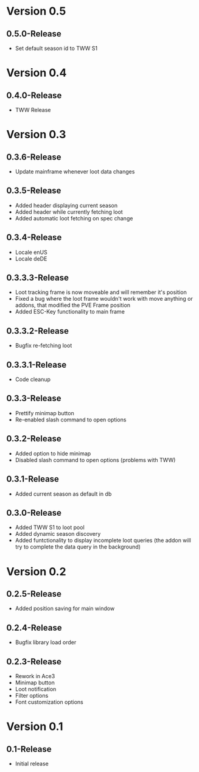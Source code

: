 # Version 0.5
## 0.5.0-Release
* Set default season id to TWW S1

# Version 0.4
## 0.4.0-Release
* TWW Release

# Version 0.3
## 0.3.6-Release
* Update mainframe whenever loot data changes

## 0.3.5-Release
* Added header displaying current season
* Added header while currently fetching loot
* Added automatic loot fetching on spec change

## 0.3.4-Release
* Locale enUS
* Locale deDE

## 0.3.3.3-Release
* Loot tracking frame is now moveable and will remember it's position
* Fixed a bug where the loot frame wouldn't work with move anything or addons, that modified the PVE Frame position
* Added ESC-Key functionality to main frame

## 0.3.3.2-Release
* Bugfix re-fetching loot

## 0.3.3.1-Release
* Code cleanup

## 0.3.3-Release
* Prettify minimap button
* Re-enabled slash command to open options

## 0.3.2-Release
* Added option to hide minimap
* Disabled slash command to open options (problems with TWW)

## 0.3.1-Release
* Added current season as default in db

## 0.3.0-Release
* Added TWW S1 to loot pool
* Added dynamic season discovery
* Added funtctionality to display incomplete loot queries (the addon will try to complete the data query in the background)

# Version 0.2
## 0.2.5-Release
* Added position saving for main window

## 0.2.4-Release
* Bugfix library load order

## 0.2.3-Release
* Rework in Ace3
* Minimap button
* Loot notification
* Filter options
* Font customization options 

# Version 0.1
## 0.1-Release
* Initial release